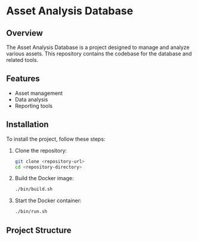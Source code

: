# Asset Analysis Database

## Overview

The Asset Analysis Database is a project designed to manage and analyze various assets. This repository contains the codebase for the database and related tools.

## Features

- Asset management
- Data analysis
- Reporting tools

## Installation

To install the project, follow these steps:

1. Clone the repository:
    ```sh
    git clone <repository-url>
    cd <repository-directory>
    ```

2. Build the Docker image:
    ```sh
    ./bin/build.sh
    ```

3. Start the Docker container:
    ```sh
    ./bin/run.sh
    ```

## Project Structure
